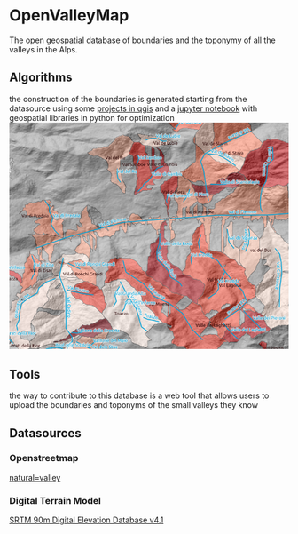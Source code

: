# OpenValleyMap

The open geospatial database of boundaries and the toponymy of all the valleys in the Alps.

## Algorithms

the construction of the boundaries is generated starting from the datasource using some [projects in qgis](jupyter/qgis) and a [jupyter notebook](jupyter) with geospatial libraries in python for optimization
![basins](images/join_line_basin_by_name.png)

## Tools

the way to contribute to this database is a web tool that allows users to upload the boundaries and toponyms of the small valleys they know

## Datasources

### Openstreetmap

[natural=valley](https://taginfo.openstreetmap.org/tags/natural=valley)

### Digital Terrain Model

[SRTM 90m Digital Elevation Database v4.1](https://cgiarcsi.community/data/srtm-90m-digital-elevation-database-v4-1/)
